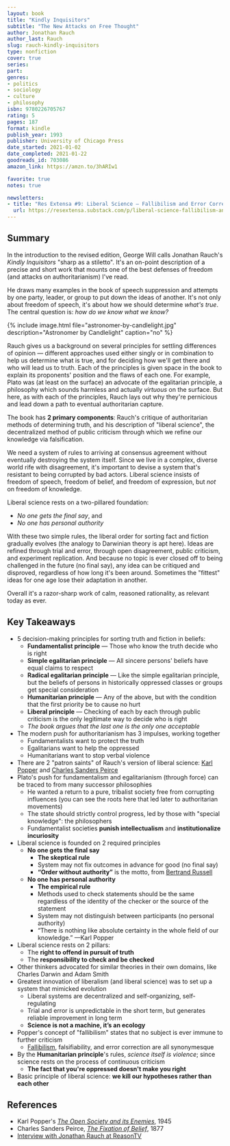 ```yaml
---
layout: book
title: "Kindly Inquisitors"
subtitle: "The New Attacks on Free Thought"
author: Jonathan Rauch
author_last: Rauch
slug: rauch-kindly-inquisitors
type: nonfiction
cover: true
series: 
part: 
genres:
- politics
- sociology
- culture
- philosophy
isbn: 9780226705767
rating: 5
pages: 187
format: kindle
publish_year: 1993
publisher: University of Chicago Press
date_started: 2021-01-02
date_completed: 2021-01-22
goodreads_id: 703086
amazon_link: https://amzn.to/3hARIw1

favorite: true
notes: true

newsletters:
- title: "Res Extensa #9: Liberal Science — Fallibilism and Error Correction"
  url: https://resextensa.substack.com/p/liberal-science-fallibilism-and-error
---
```


## Summary

In the introduction to the revised edition, George Will calls Jonathan Rauch's _Kindly Inquisitors_ "sharp as a stiletto". It's an on-point description of a precise and short work that mounts one of the best defenses of freedom (and attacks on authoritarianism) I've read.

He draws many examples in the book of speech suppression and attempts by one party, leader, or group to put down the ideas of another. It's not only about freedom of speech, it's about how we should determine _what's true_. The central question is: _how do we know what we know?_

{% include image.html file="astronomer-by-candlelight.jpg" description="Astronomer by Candlelight" caption="no" %}

Rauch gives us a background on several principles for settling differences of opinion — different approaches used either singly or in combination to help us determine what is true, and for deciding how we'll get there and who will lead us to truth. Each of the principles is given space in the book to explain its proponents' position and the flaws of each one. For example, Plato was (at least on the surface) an advocate of the egalitarian principle, a philosophy which sounds harmless and actually _virtuous_ on the surface. But here, as with each of the principles, Rauch lays out why they're pernicious and lead down a path to eventual authoritarian capture.

The book has **2 primary components**: Rauch's critique of authoritarian methods of determining truth, and his description of "liberal science", the decentralized method of public criticism through which we refine our knowledge via falsification.

We need a system of rules to arriving at consensus agreement without eventually destroying the system itself. Since we live in a complex, diverse world rife with disagreement, it's important to devise a system that's resistant to being corrupted by bad actors. Liberal science insists of freedom of speech, freedom of belief, and freedom of expression, but _not_ on freedom of knowledge.

Liberal science rests on a two-pillared foundation:

  * _No one gets the final say_, and
  * _No one has personal authority_

With these two simple rules, the liberal order for sorting fact and fiction gradually evolves (the analogy to Darwinian theory is apt here). Ideas are refined through trial and error, through open disagreement, public criticism, and experiment replication. And because no topic is ever closed off to being challenged in the future (no final say), any idea can be critiqued and disproved, regardless of how long it's been around. Sometimes the "fittest" ideas for one age lose their adaptation in another.

Overall it's a razor-sharp work of calm, reasoned rationality, as relevant today as ever.

## Key Takeaways

* 5 decision-making principles for sorting truth and fiction in beliefs:
  * **Fundamentalist principle** — Those who know the truth decide who is right
  * **Simple egalitarian principle** — All sincere persons' beliefs have equal claims to respect
  * **Radical egalitarian principle** — Like the simple egalitarian principle, but the beliefs of persons in historically oppressed classes or groups get special consideration
  * **Humanitarian principle** — Any of the above, but with the condition that the first priority be to cause no hurt
  * **Liberal principle** — Checking of each by each through public criticism is the only legitimate way to decide who is right
  * _The book argues that the last one is the only one acceptable_
* The modern push for authoritarianism has 3 impulses, working together
  * Fundamentalists want to protect the truth
  * Egalitarians want to help the oppressed
  * Humanitarians want to stop verbal violence
* There are 2 "patron saints" of Rauch's version of liberal science: [Karl Popper](https://en.wikipedia.org/wiki/Karl_Popper "Karl Popper") and [Charles Sanders Peirce](https://en.wikipedia.org/wiki/Charles_Sanders_Peirce "Charles Sanders Peirce")
* Plato's push for fundamentalism and egalitarianism (through force) can be traced to from many successor philosophies
  * He wanted a return to a pure, tribalist society free from corrupting influences (you can see the roots here that led later to authoritarian movements)
  * The state should strictly control progress, led by those with "special knowledge": the philosophers
  * Fundamentalist societies **punish intellectualism** and **institutionalize incuriosity**
* Liberal science is founded on 2 required principles
  * **No one gets the final say**
    * **The skeptical rule**
    * System may not fix outcomes in advance for good (no final say)
    * **“Order without authority”** is the motto, from [Bertrand Russell](https://en.wikipedia.org/wiki/Bertrand_Russell "Bertrand Russell")
  * **No one has personal authority**
    * **The empirical rule**
    * Methods used to check statements should be the same regardless of the identity of the checker or the source of the statement
    * System may not distinguish between participants (no personal authority)
    * “There is nothing like absolute certainty in the whole field of our knowledge.” —Karl Popper
* Liberal science rests on 2 pillars:
  * The **right to offend in pursuit of truth**
  * The **responsibility to check and be checked**
* Other thinkers advocated for similar theories in their own domains, like Charles Darwin and Adam Smith
* Greatest innovation of liberalism (and liberal science) was to set up a system that mimicked evolution
  * Liberal systems are decentralized and self-organizing, self-regulating
  * Trial and error is unpredictable in the short term, but generates reliable improvement in long term
  * **Science is not a machine, it’s an ecology**
* Popper's concept of "fallibilism" states that no subject is ever immune to further criticism
  * [Fallibilism](https://en.wikipedia.org/wiki/Fallibilism "Fallibilism"), falsifiability, and error correction are all synonymesque
* By the **Humanitarian principle**'s rules, _science itself is violence_; since science rests on the process of continuous criticism
  * **The fact that you're oppressed doesn't make you right**
* Basic principle of liberal science: **we kill our hypotheses rather than each other**

## References

* Karl Popper's _[The Open Society and its Enemies](/books/popper-the-open-society-and-its-enemies/ "The Open Society and its Enemies")_, 1945
* Charles Sanders Peirce, _[The Fixation of Belief](https://oregonstate.edu/instruct/phl201/modules/peirce/peirce_print.pdf "The Fixation of Belief")_, 1877
* [Interview with Jonathan Rauch at ReasonTV](https://www.youtube.com/watch?v=pFVRRP-J9mI "The New (and Old) Attacks on Free Thought: Jonathan Rauch on Kindly Inquisitors")
